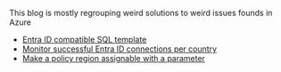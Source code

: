 This blog is mostly regrouping weird solutions to weird issues founds in Azure

- [Entra ID compatible SQL template](entra-id.md)
- [Monitor successful Entra ID connections per country](auth-by-countries.md)
- [Make a policy region assignable with a parameter](policy-by-region.md)